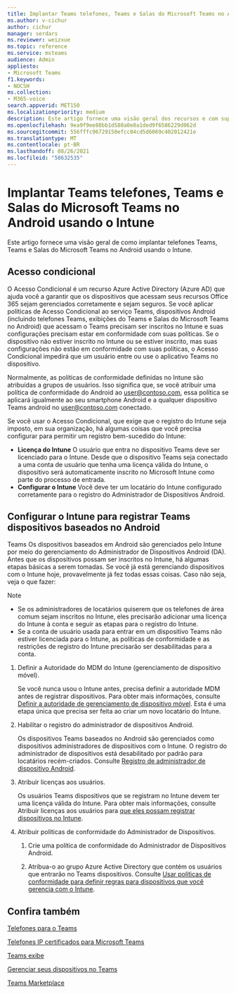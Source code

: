 ```yaml
---
title: Implantar Teams telefones, Teams e Salas do Microsoft Teams no Android usando o Intune
ms.author: v-cichur
author: cichur
manager: serdars
ms.reviewer: weizxue
ms.topic: reference
ms.service: msteams
audience: Admin
appliesto:
- Microsoft Teams
f1.keywords:
- NOCSH
ms.collection:
- M365-voice
search.appverid: MET150
ms.localizationpriority: medium
description: Este artigo fornece uma visão geral dos recursos e com suporte Microsoft Teams exibições.
ms.openlocfilehash: 9ea9f9ee88bb1d580a0e8a1ded9f6586229d062d
ms.sourcegitcommit: 556fffc96729150efcc04cd5d6069c402012421e
ms.translationtype: MT
ms.contentlocale: pt-BR
ms.lasthandoff: 08/26/2021
ms.locfileid: "58632535"
---
```

# <a name="deploy-teams-phones-teams-displays-and-microsoft-teams-rooms-on-android-using-intune"></a>Implantar Teams telefones, Teams e Salas do Microsoft Teams no Android usando o Intune

Este artigo fornece uma visão geral de como implantar telefones Teams, Teams e Salas do Microsoft Teams no Android usando o Intune.

## <a name="conditional-access"></a>Acesso condicional

O Acesso Condicional é um recurso Azure Active Directory (Azure AD) que ajuda você a garantir que os dispositivos que acessam seus recursos Office 365 sejam gerenciados corretamente e sejam seguros.  Se você aplicar políticas de Acesso Condicional ao serviço Teams, dispositivos Android (incluindo telefones Teams, exibições do Teams e Salas do Microsoft Teams no Android) que acessam o Teams precisam ser inscritos no Intune e suas configurações precisam estar em conformidade com suas políticas.  Se o dispositivo não estiver inscrito no Intune ou se estiver inscrito, mas suas configurações não estão em conformidade com suas políticas, o Acesso Condicional impedirá que um usuário entre ou use o aplicativo Teams no dispositivo.

Normalmente, as políticas de conformidade definidas no Intune são atribuídas a grupos de usuários.  Isso significa que, se você atribuir uma política de conformidade do Android ao user@contoso.com, essa política se aplicará igualmente ao seu smartphone Android e a qualquer dispositivo Teams android no user@contoso.com conectado.

Se você usar o Acesso Condicional, que exige que o registro do Intune seja imposto, em sua organização, há algumas coisas que você precisa configurar para permitir um registro bem-sucedido do Intune:

- **Licença do Intune** O usuário que entra no dispositivo Teams deve ser licenciado para o Intune.  Desde que o dispositivo Teams seja conectado a uma conta de usuário que tenha uma licença válida do Intune, o dispositivo será automaticamente inscrito no Microsoft Intune como parte do processo de entrada.
- **Configurar o Intune** Você deve ter um locatário do Intune configurado corretamente para o registro do Administrador de Dispositivos Android.

## <a name="configure-intune-to-enroll-teams-android-based-devices"></a>Configurar o Intune para registrar Teams dispositivos baseados no Android

Teams Os dispositivos baseados em Android são gerenciados pelo Intune por meio do gerenciamento do Administrador de Dispositivos Android (DA). Antes que os dispositivos possam ser inscritos no Intune, há algumas etapas básicas a serem tomadas.  Se você já está gerenciando dispositivos com o Intune hoje, provavelmente já fez todas essas coisas.  Caso não seja, veja o que fazer:

> [!NOTE]
> - Se os administradores de locatários quiserem que os telefones de área comum sejam inscritos no Intune, eles precisarão adicionar uma licença do Intune à conta e seguir as etapas para o registro do Intune.
> - Se a conta de usuário usada para entrar em um dispositivo Teams não estiver licenciada para o Intune, as políticas de conformidade e as restrições de registro do Intune precisarão ser desabilitadas para a conta.



1. Definir a Autoridade do MDM do Intune (gerenciamento de dispositivo móvel).  

   Se você nunca usou o Intune antes, precisa definir a autoridade MDM antes de registrar dispositivos. Para obter mais informações, consulte [Definir a autoridade de gerenciamento de dispositivo móvel](/intune/fundamentals/mdm-authority-set).  Esta é uma etapa única que precisa ser feita ao criar um novo locatário do Intune.
1. Habilitar o registro do administrador de dispositivos Android.
  
   Os dispositivos Teams baseados no Android são gerenciados como dispositivos administradores de dispositivos com o Intune.  O registro do administrador de dispositivos está desabilitado por padrão para locatários recém-criados. Consulte [Registro de administrador de dispositivo Android](/intune/enrollment/android-enroll-device-administrator).
1. Atribuir licenças aos usuários. 
 
   Os usuários Teams dispositivos que se registram no Intune devem ter uma licença válida do Intune. Para obter mais informações, consulte Atribuir licenças aos usuários para [que eles possam registrar dispositivos no Intune](/intune/fundamentals/licenses-assign).
1. Atribuir políticas de conformidade do Administrador de Dispositivos.  

   1. Crie uma política de conformidade do Administrador de Dispositivos Android.

   1. Atribua-o ao grupo Azure Active Directory que contém os usuários que entrarão no Teams dispositivos. Consulte [Usar políticas de conformidade para definir regras para dispositivos que você gerencia com o Intune](/mem/intune/protect/device-compliance-get-started).

## <a name="see-also"></a>Confira também

[Telefones para o Teams](phones-for-teams.md)

[Telefones IP certificados para Microsoft Teams](teams-ip-phones.md)

[Teams exibe](teams-displays.md)

[Gerenciar seus dispositivos no Teams](device-management.md)

[Teams Marketplace](https://office.com/teamsdevices)

